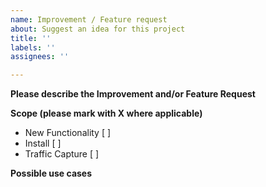 ```yaml
---
name: Improvement / Feature request
about: Suggest an idea for this project
title: ''
labels: ''
assignees: ''

---
```


**Please describe the Improvement and/or Feature Request**
<!-- A clear and concise description of the proposal. -->

**Scope (please mark with X where applicable)**
- New Functionality          [ ]
- Install                    [ ]
- Traffic Capture      [ ]

**Possible use cases**
<!-- A clear and concise description of possible use cases for this proposal. -->
